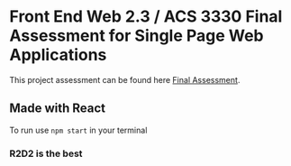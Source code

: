 # Front End Web 2.3 / ACS 3330 Final Assessment for Single Page Web Applications

This project assessment can be found here [Final Assessment](https://github.com/Tech-at-DU/ACS-3330-Single-Page-Web-Applications/blob/master/final-assessment.md).

## Made with React

To run use `npm start` in your terminal

### R2D2 is the best